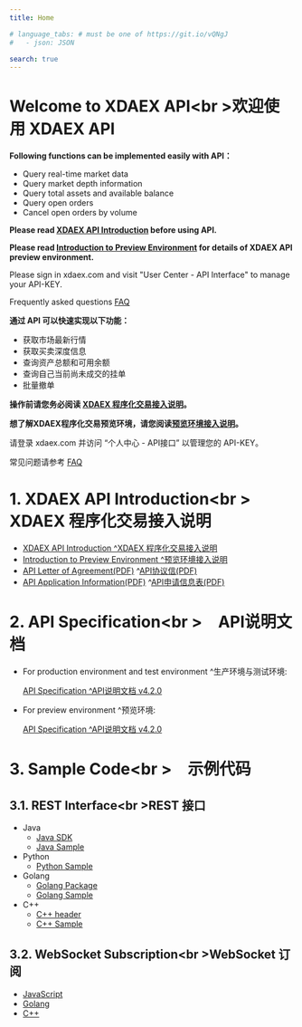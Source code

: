 ```yaml
---
title: Home

# language_tabs: # must be one of https://git.io/vQNgJ
#   - json: JSON 

search: true
---
```


# Welcome to XDAEX API<br \>欢迎使用 XDAEX API

**Following functions can be implemented easily with API：**

* Query real-time market data
* Query market depth information
* Query total assets and available balance
* Query open orders
* Cancel open orders by volume

**Please read [XDAEX API Introduction](https://github.com/XDAEX/API/wiki/XDAEX_API_Introduction) before using API.**

**Please read [Introduction to Preview Environment](https://github.com/XDAEX/API/wiki/XDAEX_API_Preview_Environment_introduction) for details of XDAEX API preview environment.**

Please sign in xdaex.com and visit "User Center - API Interface" to manage your API-KEY.

Frequently asked questions [FAQ](https://support.xdaex.com/hc/en-us/search?utf8=%E2%9C%93&query=api)

**通过 API 可以快速实现以下功能：**

* 获取市场最新行情
* 获取买卖深度信息
* 查询资产总额和可用余额
* 查询自己当前尚未成交的挂单
* 批量撤单

**操作前请您务必阅读 [XDAEX 程序化交易接入说明](https://github.com/XDAEX/API/wiki/XDAEX_API_Introduction)。**

**想了解XDAEX程序化交易预览环境，请您阅读[预览环境接入说明](https://github.com/XDAEX/API/wiki/XDAEX_API_Preview_Environment_introduction)。**

请登录 xdaex.com 并访问 “个人中心 - API接口” 以管理您的 API-KEY。

常见问题请参考 [FAQ](https://support.xdaex.com/hc/zh-cn/search?utf8=✓&query=api)

# 1. XDAEX API Introduction<br \>&emsp;XDAEX 程序化交易接入说明
* [XDAEX API Introduction ^XDAEX 程序化交易接入说明](https://github.com/XDAEX/API/wiki/XDAEX_API_Introduction)
* [Introduction to Preview Environment ^预览环境接入说明](https://github.com/XDAEX/API/wiki/XDAEX_API_Preview_Environment_introduction)
* [API Letter of Agreement(PDF)](https://github.com/XDAEX/API/raw/master/documents/API_Letter_of_Agreement_EN.pdf) ^[API协议信(PDF)](https://github.com/XDAEX/API/raw/master/documents/API_Letter_of_Agreement_CN.pdf)
* [API Application Information(PDF)](https://github.com/XDAEX/API/raw/master/documents/API_Application_Information_EN.pdf) ^[API申请信息表(PDF)](https://github.com/XDAEX/API/raw/master/documents/API_Application_Information_CN.pdf)

# 2. API Specification<br \>&emsp;API说明文档

* For production environment and test environment ^生产环境与测试环境:

  [API Specification ^API说明文档 v4.2.0](https://yushizhao.github.io/XDAEXAPI/#1-quick-start)

* For preview environment ^预览环境:

  [API Specification ^API说明文档 v4.2.0](https://yushizhao.github.io/XDAEXAPI/#1-quick-start)

# 3. Sample Code<br \>&emsp;示例代码
## 3.1. REST Interface<br \>REST 接口
* Java
    +  [Java SDK](https://github.com/XDAEX/API/raw/master/java/xdaex-trading-sdk-1.0.jar)
    +  [Java Sample](https://github.com/XDAEX/API/wiki/REST_sample_java)
* Python
    +  [Python Sample](https://github.com/XDAEX/API/wiki/REST_sample_python)
* Golang
    +  [Golang Package](https://github.com/XDAEX/API/tree/master/golang/eccutils)
    +  [Golang Sample](https://github.com/XDAEX/API/wiki/REST_sample_golang)
* C++
    +  [C++ header](https://github.com/XDAEX/API/raw/master/cpp/eccutils.hpp)
    +  [C++ Sample](https://github.com/XDAEX/API_Docs/wiki/REST_sample_cpp)

## 3.2. WebSocket Subscription<br \>WebSocket 订阅
* [JavaScript](https://github.com/XDAEX/API/wiki/WebSocket_subscription_sample_javascript)
* [Golang](https://github.com/XDAEX/API/wiki/WebSocket_subscription_sample_golang)
* [C++](https://github.com/XDAEX/API/wiki/WebSocket_subscription_sample_cpp)